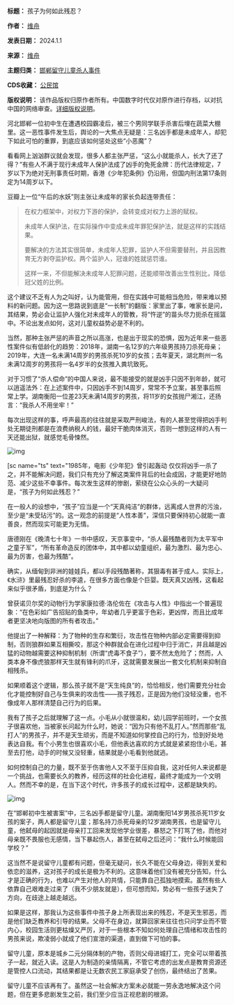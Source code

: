 

**标题：** 孩子为何如此残忍？  

**作者：** [维舟](https://chinadigitaltimes.net/space/维舟)  

**发表日期：** 2024.1.1  

**来源：** [维舟](https://web.archive.org/web/https://mp.weixin.qq.com/s/oWQpaNQukPktOm5VWNt8zA)  

**主题归类：** [邯郸留守儿童杀人事件](https://chinadigitaltimes.net/space/邯郸留守儿童杀人事件)  

**CDS收藏：** [公民馆](https://chinadigitaltimes.net/space/%E5%85%AC%E6%B0%91%E9%A6%86)  

**版权说明：** 该作品版权归原作者所有。中国数字时代仅对原作进行存档，以对抗中国的网络审查。[详细版权说明](https://chinadigitaltimes.net/chinese/copyright)。


河北邯郸一位初中生在遭遇校园霸凌后，被三个男同学联手杀害后埋在蔬菜大棚里。这一恶性事件发生后，舆论的一大焦点无疑是：三名凶手都是未成年人，却犯下如此可怕的重罪，到底应该如何惩处这些“小恶魔”？


看看网上汹汹群议就会发现，很多人都主张严惩，“这么小就能杀人，长大了还了得？”有些人不满于现行未成年人保护法成了凶手的免死金牌：历代法律规定，7岁以下为绝对无刑事责任时期，香港《少年犯条例》仍沿用，但国内刑法第17条则定为14周岁以下。 


豆瓣上一位“午后的水妖”则主张让未成年的家长负起连带责任： 



> 
> 在权力框架中，对权力下游的保护，会转变成对权力上游的赋权。
> 
> 
> 未成年人保护法，在实际操作中变成未成年罪犯保护法，就是这样的实践结果。 
> 
> 
> 要解决的方法其实很简单，未成年人犯罪，监护人不但需要替刑，并且因教育无方剥夺监护权。两个监护人，冠谁的姓就惩罚谁。 
> 
> 
> 这样一来，不但能解决未成年人犯罪问题，还能顺带改善出生性别比，降低冠父姓的比例。
> 
> 
> 


这个建议不乏有人为之叫好，认为能管用，但在实践中可能相当危险，带来难以预料的新问题。因为这一思路说到底是“一长制”的翻版：家里出了事，唯家长是问，其结果，势必会让监护人强化对未成年人的管教，将“忤逆”的苗头尽力扼杀在摇篮中。不论出发点如何，这对儿童权益势必是不利的。


当然，那种主张严惩的声音之所以高涨，也是出于现实的恐惧，因为近年来一些恶性案件似有低龄化的趋势：2018年，湖南一名12岁的六年级男孩持刀杀死母亲；2019年，大连一名未满14周岁的男孩杀死10岁的女孩；去年夏天，湖北荆州一名未满12周岁的男孩将一名4岁半的女孩推入粪坑致死。


对于习惯了“杀人偿命”的中国人来说，最不能接受的就是凶手只因不到年龄，就可以逍遥法外：在上述案件中，只因凶手不到14周岁，常常不予立案，甚至事后照常上学。湖南衡阳一位差23天未满14周岁的男孩，将11岁的女孩抛尸湘江，还扬言：“我杀人不用坐牢！”


每次出现这样的事，呼声最高的往往就是采取严刑峻法，有的人甚至觉得把凶手判处无期徒刑都是在浪费纳税人的钱，最好干脆肉体消灭，否则一想到这样的人有一天还能出狱，就感觉毛骨悚然。


![img](https://chinadigitaltimes.net/chinese/files/2024/03/post-706115-65fce88644db2.png)


[sc name="ts" text="1985年，电影《少年犯》曾引起轰动 
仅仅将凶手一杀了之，并不能解决问题，我们只有充分了解这类案件背后的社会成因，才能更好地防范、减少这些不幸事件。每次发生这样的惨剧，萦绕在公众心头的一大疑问是，“孩子为何如此残忍？”


在一般人的设想中，“孩子”应当是一个“天真纯洁”的群体，远离成人世界的污浊，至少是“未受玷污”的。这一观念的前提是“人性本善”，深信只要保持初心就能一直善良，然而现实可能更为无情。


唐德刚在《晚清七十年》一书中感叹，天京事变中，“杀人最残酷者则为太平军中之童子军”，“所有革命造反的团体中，其中都以幼童组织，最为激烈、最为忠心、最为厉害，也最为残酷”。


确实，从缅甸到非洲的娃娃兵，都以手段残酷著称，其狠毒有甚于成人。实际上，《水浒》里最残忍好杀的李逵，在很多方面也像是个巨婴。既天真又凶残，这看起来似乎很矛盾，到底是为什么？


曾获诺贝尔奖的动物行为学家康拉德·洛伦佐在《攻击与人性》中指出一个普遍现象：“在色彩如广告招贴的鱼类中，年幼者几乎更富于色彩，更凶悍，而且比成年者更坚决地向版图的所有者攻击。”


他提出了一种解释：为了物种的生存和繁衍，攻击性在物种内部必定需要得到抑制，否则狼群如果互相撕咬，那这个种群就会在进化过程中归于消亡，并且越是凶猛的动物越需要这种抑制机制（所谓“虎毒不食子”），要不然太危险了；然而，人类本身不像虎狼那样天生就有锋利的爪牙，这就需要发展出一套文化机制来抑制自相残杀。 


如果顺着这个逻辑，那么孩子就不是“天生纯良”的，恰恰相反，他们需要充分社会化才能控制好自己与生俱来的攻击性——孩子残忍，正是因为他们没轻没重，也不像成年人那样清楚自己行为的后果。


我有了孩子之后就理解了这一点。小毛从小就很温和，幼儿园学前班时，一个女孩子很喜欢他，当被家长问起为什么时，她说：“因为只有他不乱打人。”然而那些“乱打人”的男孩子，并不是天生顽劣，而是不知道如何掌控自己的行为，恰到好处地表达自我。有个小男生也很喜欢小毛，但他表达喜欢的方式就是紧紧抱住小毛，甚至去打他，动手的时候又没轻重，结果就是小毛看到他就逃。 


如何控制自己的力量，既不至于伤害他人又不至于压抑自我，这对任何人来说都是一个挑战，也需要长久的教养，经历这样的社会化进程，最终才能成为一个文明人。然而不幸的是，在当下这个时代，许多孩子的成长过程中，这都是缺失的。 


![img](https://chinadigitaltimes.net/chinese/files/2024/03/post-706115-65fce88671bba.png)


在“邯郸初中生被害案”中，三名凶手都是留守儿童。湖南衡阳14岁男孩杀死11岁女孩的案子，两人都是留守儿童；那名持刀杀死母亲的12岁湖南男孩，也是留守儿童，他弑母的起因就是母亲打工回来发现他学业很差，暴怒之下打骂了他，而他对母亲既不畏服也无感情，当下暴起伤人，甚至在弑母之后还问：“我什么时候能回学校？” 


这当然不是说留守儿童都有问题，但毫无疑问，长久不能在父母身边，得到关爱和依恋的滋养，这对孩子的成长是极为不利的。这意味着他们没有被充分告知，什么才是正确的行为，也难以产生对他人的共情，只能靠自己孤独地摸索。虽然有些人依靠自己艰难走过来了（我不少朋友就是），但可想而知，势必有一些孩子迷失了方向，在歧途上越走越远。 


如果是这样，那我认为这些事件中孩子身上所表现出来的残忍，不是天生邪恶，而是他们缺乏教养和引导的结果。父母不在身边，就算回家来往往也只问学业而不管内心，校园生活则更枯燥又严厉，对于一些根本不知如何处理自己情绪和攻击性的男孩来说，欺凌弱小就成了他们宣泄的渠道，直到做下可怕的事。


留守儿童，原本是城乡二元分隔体制的产物，否则父母进城打工，完全可以带着孩子一起，就近入读。这是人为制造的亲情隔离，不管它考虑的出发点是教育资源还是管控人口流动，其结果都是让无数农民工家庭承受了创伤，最终结出了苦果。 


留守儿童不应该再有了。虽然这一社会解决方案未必就能一劳永逸地解决这个问题，但在更多悲剧发生之前，我们至少应当正视悲剧的根源。

